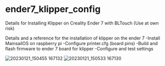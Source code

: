 # ender7_klipper_config
Details for Installing Klipper on Creality Ender 7 with BLTouch
(Use at own risk)

Details and a reference for the installation of klipper on the ender 7
 -Install MainsailOS on raspberry pi
 -Configure printer.cfg (board pins)
 -Build and flash firmware to ender 7 board for klipper
 -Configure and test settings
 
![20230121_150455 167132](https://user-images.githubusercontent.com/121613362/213863452-1865b6c5-bf65-48be-adda-00ca4e97676e.jpg)
![20230121_150533 167130](https://user-images.githubusercontent.com/121613362/213863458-201dbd82-3e40-40df-90d4-883b426c66c4.jpg)
